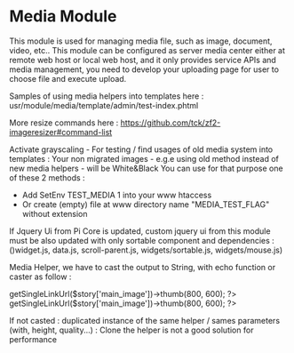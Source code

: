 Media Module
============

This module is used for managing media file, such as image, document, video, etc.. This module can be configured as server
media center either at remote web host or local web host, and it only provides service APIs and media management, you need to
develop your uploading page for user to choose file and execute upload.

Samples of using media helpers into templates here :
usr/module/media/template/admin/test-index.phtml

More resize commands here :
https://github.com/tck/zf2-imageresizer#command-list

Activate grayscaling - For testing / find usages of old media system into templates : 
Your non migrated images - e.g.e using old method instead of new media helpers - will be White&Black
You can use for that purpose one of these 2 methods : 
- Add SetEnv TEST_MEDIA 1 into your www htaccess
- Or create (empty) file at www directory name "MEDIA_TEST_FLAG" without extension

If Jquery Ui from Pi Core is updated, custom jquery ui from this module must be also updated with only sortable component and dependencies :
()widget.js, data.js, scroll-parent.js, widgets/sortable.js, widgets/mouse.js)

Media Helper, we have to cast the output to String, with echo function or caster as follow :
<?php $shareImage = (string) Pi::api('doc','media')->getSingleLinkUrl($story['main_image'])->thumb(800, 600); ?>
<?php Pi::api('doc','media')->getSingleLinkUrl($story['main_image'])->thumb(800, 600); ?>

If not casted : duplicated instance of the same helper / sames parameters (with, height, quality...) :
Clone the helper is not a good solution for performance
